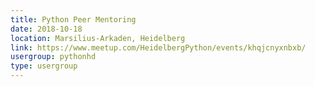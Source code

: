 ```yaml
---
title: Python Peer Mentoring
date: 2018-10-18
location: Marsilius-Arkaden, Heidelberg
link: https://www.meetup.com/HeidelbergPython/events/khqjcnyxnbxb/
usergroup: pythonhd
type: usergroup
---
```

